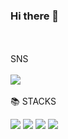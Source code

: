 ### Hi there 👋
<br><br>
SNS
<br><br>
<a href="https://www.instagram.com/" target="_blank"><img src="https://img.shields.io/badge/yon.g.ki-E4405F?style=flat-square&logo=Instagram&logoColor=white"/></a><br><br>
📚 STACKS
<div> 
  <img src="https://img.shields.io/badge/java-007396?style=for-the-badge&logo=java&logoColor=white"> 
  <img src="https://img.shields.io/badge/c++-00599C?style=for-the-badge&logo=c%2B%2B&logoColor=white">
  <img src="https://img.shields.io/badge/python-3776AB?style=for-the-badge&logo=python&logoColor=white"> 
  <img src="https://img.shields.io/badge/Kotlin-0095D5?style=for-the-badge&logo=Kotlin&logoColor=white"/>
</div>
